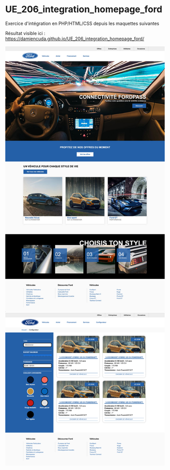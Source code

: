 # UE_206_integration_homepage_ford

Exercice d'intégration en PHP/HTML/CSS depuis les maquettes suivantes

Résultat visible ici : https://damiencuda.github.io/UE_206_integration_homepage_ford/

![alt text](https://raw.githubusercontent.com/DamienCuda/UE_206_integration_homepage_ford/main/maquette.jpg?raw=true)
![alt text](https://raw.githubusercontent.com/DamienCuda/UE_206_integration_homepage_ford/main/configurateur.jpg?raw=true)
